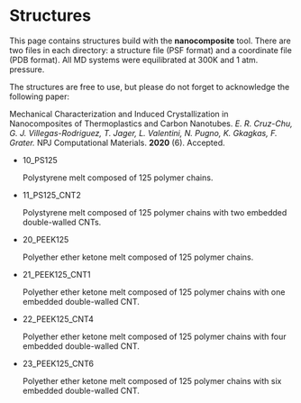 # Structures

This page contains structures build with the **nanocomposite** tool.  There are two files in each directory: a structure file (PSF format) and a coordinate file (PDB format). All MD systems were equilibrated at 300K and 1 atm. pressure.

The structures are free to use, but please do not forget to acknowledge the following paper:  


Mechanical Characterization and Induced Crystallization in Nanocomposites of Thermoplastics and Carbon Nanotubes. *E. R. Cruz-Chu, G. J. Villegas-Rodriguez, T. Jager, L. Valentini, N. Pugno, K. Gkagkas, F. Grater.* NPJ Computational Materials. **2020** (6). Accepted.



* 10_PS125

  Polystyrene melt composed of 125 polymer chains.  

 
* 11_PS125_CNT2

  Polystyrene melt composed of 125 polymer chains with two embedded double-walled CNTs.


* 20_PEEK125

  Polyether ether ketone melt composed of 125 polymer chains.


* 21_PEEK125_CNT1

  Polyether ether ketone melt composed of 125 polymer chains with one embedded double-walled CNT. 


* 22_PEEK125_CNT4

  Polyether ether ketone melt composed of 125 polymer chains with four embedded double-walled CNT.  


* 23_PEEK125_CNT6

  Polyether ether ketone melt composed of 125 polymer chains with six embedded double-walled CNT.


